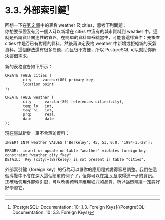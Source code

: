 # 3.3. 外部索引鍵[^1]

回想一下在[第 2 章](/the-sql-language.md)中的表格 weather 及 cities，思考下列問題：  
你想要保證沒有另一個人可以新增在 cities 中沒有的城市資料到 weather 中。這就是所謂資料關連性的管理。在簡單的資料庫系統當中，可能會這樣實作：先檢查 cities 中是否已有對應的資料，然後再決定表格 weather 中新增或拒絕新的天氣資料。這個辦法還有很多問題，而且很不方便，所以 PostgreSQL 可以幫助你解決這個需求。

新的表格宣告如下所示：

```
CREATE TABLE cities (
        city     varchar(80) primary key,
        location point
);

CREATE TABLE weather (
        city      varchar(80) references cities(city),
        temp_lo   int,
        temp_hi   int,
        prcp      real,
        date      date
);
```

現在嘗試新增一筆不合理的資料：

```
INSERT INTO weather VALUES ('Berkeley', 45, 53, 0.0, '1994-11-28');
```

```
ERROR:  insert or update on table "weather" violates foreign key constraint "weather_city_fkey"
DETAIL:  Key (city)=(Berkeley) is not present in table "cities".
```

外部索引鍵（foreign key）的行為可以讓你的應用程式變得容易調整。我們在這個導覽中不會在深入這個簡單的例子了，但你可以在[第 5 章](/ii-the-sql-language/data-definition.md)取得進一步的資訊。正確地使用外部索引鍵，可以改善資料庫應用程式的品質，所以強烈建議一定要好好學習它。

---

[^1]: [PostgreSQL: Documentation: 10: 3.3. Foreign Keys](/PostgreSQL: Documentation: 10: 3.3. Foreign Keys)

